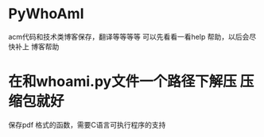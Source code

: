 # PyWhoAmI
acm代码和技术类博客保存，翻译等等等等
可以先看看一看help 帮助，以后会尽快补上 博客帮助
# 在和whoami.py文件一个路径下解压  压缩包就好
保存pdf 格式的函数，需要C语言可执行程序的支持
